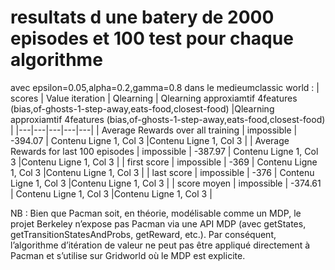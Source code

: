 # resultats d une batery de 2000 episodes et 100 test pour chaque algorithme
avec epsilon=0.05,alpha=0.2,gamma=0.8 dans le medieumclassic world : 
| scores | Value iteration | Qlearning | Qlearning approxiamtif 4features (bias,of-ghosts-1-step-away,eats-food,closest-food) |Qlearning approxiamtif 4features (bias,of-ghosts-1-step-away,eats-food,closest-food) |
|---|---|---|---|---|
| Average Rewards over all training | impossible | -394.07 | Contenu Ligne 1, Col 3 |Contenu Ligne 1, Col 3 |
| Average Rewards for last 100 episodes | impossible | -387.97 | Contenu Ligne 1, Col 3 |Contenu Ligne 1, Col 3 |
| first score | impossible | -369 | Contenu Ligne 1, Col 3 |Contenu Ligne 1, Col 3 |
| last score | impossible | -376 | Contenu Ligne 1, Col 3 |Contenu Ligne 1, Col 3 |
| score moyen | impossible |  -374.61 | Contenu Ligne 1, Col 3 |Contenu Ligne 1, Col 3 |


NB : Bien que Pacman soit, en théorie, modélisable comme un MDP, le projet Berkeley n’expose pas Pacman via une API MDP (avec getStates, getTransitionStatesAndProbs, getReward, etc.). Par conséquent, l’algorithme d’itération de valeur ne peut pas être appliqué directement à Pacman et s’utilise sur Gridworld où le MDP est explicite.

